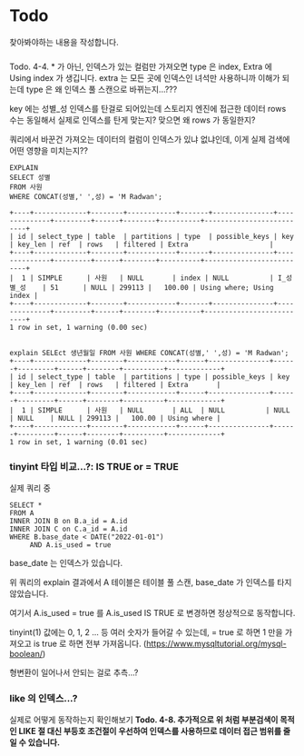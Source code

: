 # Todo
찾아봐야하는 내용을 작성합니다.


### 
Todo. 4-4. * 가 아닌, 인덱스가 있는 컬럼만 가져오면 type 은 index, Extra 에 Using index 가 생깁니다. extra 는 모든 곳에 인덱스인 녀석만 사용하니까 이해가 되는데 type 은 왜 인덱스 풀 스캔으로 바뀌는지...???

key 에는 성별_성 인덱스를 탄걸로 되어있는데 스토리지 엔진에 접근한 데이터 rows 수는 동일해서 실제로 인덱스를 탄게 맞는지? 맞으면 왜 rows 가 동일한지?

쿼리에서 바꾼건 가져오는 데이터의 컬럼이 인덱스가 있냐 없냐인데, 이게 실제 검색에 어떤 영향을 미치는지??

```mysql
EXPLAIN
SELECT 성별
FROM 사원
WHERE CONCAT(성별,' ',성) = 'M Radwan';

+----+-------------+--------+------------+-------+---------------+--------------+---------+------+--------+----------+--------------------------+
| id | select_type | table  | partitions | type  | possible_keys | key          | key_len | ref  | rows   | filtered | Extra                    |
+----+-------------+--------+------------+-------+---------------+--------------+---------+------+--------+----------+--------------------------+
|  1 | SIMPLE      | 사원   | NULL       | index | NULL          | I_성별_성    | 51      | NULL | 299113 |   100.00 | Using where; Using index |
+----+-------------+--------+------------+-------+---------------+--------------+---------+------+--------+----------+--------------------------+
1 row in set, 1 warning (0.00 sec)


explain SELEct 생년월일 FROM 사원 WHERE CONCAT(성별,' ',성) = 'M Radwan';
+----+-------------+--------+------------+------+---------------+------+---------+------+--------+----------+-------------+
| id | select_type | table  | partitions | type | possible_keys | key  | key_len | ref  | rows   | filtered | Extra       |
+----+-------------+--------+------------+------+---------------+------+---------+------+--------+----------+-------------+
|  1 | SIMPLE      | 사원   | NULL       | ALL  | NULL          | NULL | NULL    | NULL | 299113 |   100.00 | Using where |
+----+-------------+--------+------------+------+---------------+------+---------+------+--------+----------+-------------+
1 row in set, 1 warning (0.01 sec)
```

### tinyint 타입 비교...?: IS TRUE or = TRUE
실제 쿼리 중
```mysql
SELECT * 
FROM A
INNER JOIN B on B.a_id = A.id
INNER JOIN C on C.a_id = A.id
WHERE B.base_date < DATE("2022-01-01")
     AND A.is_used = true
```
base_date 는 인덱스가 있습니다.

위 쿼리의 explain 결과에서 A 테이블은 테이블 풀 스캔, base_date 가 인덱스를 타지 않았습니다.

여기서 A.is_used = true 를 A.is_used IS TRUE 로 변경하면 정상적으로 동작합니다.

tinyint(1) 값에는 0, 1, 2 ... 등 여러 숫자가 들어갈 수 있는데, = true 로 하면 1 만을 가져오고 is true 로 하면 전부 가져옵니다. (https://www.mysqltutorial.org/mysql-boolean/)

형변환이 일어나서 안되는 걸로 추측...?

### like 의 인덱스...?
실제로 어떻게 동작하는지 확인해보기
**Todo. 4-8. 추가적으로 위 처럼 부분검색이 목적인 LIKE 절 대신 부등호 조건절이 우선하여 인덱스를 사용하므로 데이터 접근 범위를 줄일 수 있습니다.**